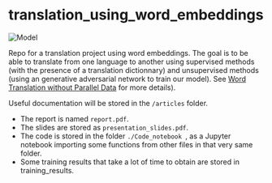 # translation_using_word_embeddings

![Model](./image_explanation.png)

Repo for a translation project using word embeddings. The goal is to be able to translate from one language to another using supervised methods (with the presence of a translation dictionnary) and unsupervised methods (using an generative adversarial network to train our model). See [Word Translation without Parallel Data](https://arxiv.org/pdf/1710.04087.pdf) for more details).

Useful documentation will be stored in the `/articles` folder.

- The report is named `report.pdf`.
- The slides are stored as `presentation_slides.pdf`.
- The code is stored in the folder `./Code_notebook `, as a Jupyter notebook importing some functions from other files in that very same folder.
- Some training results that take a lot of time to obtain are stored in training_results.
